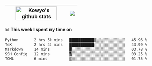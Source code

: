 | <a href="https://github.com/anuraghazra/github-readme-stats"><img width="85%" src="https://github-readme-stats.vercel.app/api?username=kowyo&show_icons=true&hide_border=true&theme=transparent" alt="Kowyo's github stats" /></a> | <a href="https://github.com/anuraghazra/github-readme-stats"><img align="center" src="https://github-readme-stats.vercel.app/api/top-langs/?username=kowyo&exclude_repo=Engineering-Competition-Robot,mobile-robot&hide=c,assembly,shaderlab,hlsl,mathematica,cmake&layout=compact&hide_border=true&theme=transparent" /></a> |
| ------------- | ------------- |

📊 **This week I spent my time on**
<!--START_SECTION:waka-->

```txt
Python       2 hrs 50 mins   ███████████▒░░░░░░░░░░░░░   45.96 %
TeX          2 hrs 43 mins   ███████████░░░░░░░░░░░░░░   43.99 %
Markdown     14 mins         █░░░░░░░░░░░░░░░░░░░░░░░░   03.78 %
SSH Config   12 mins         ▓░░░░░░░░░░░░░░░░░░░░░░░░   03.25 %
TOML         6 mins          ▒░░░░░░░░░░░░░░░░░░░░░░░░   01.75 %
```

<!--END_SECTION:waka-->
